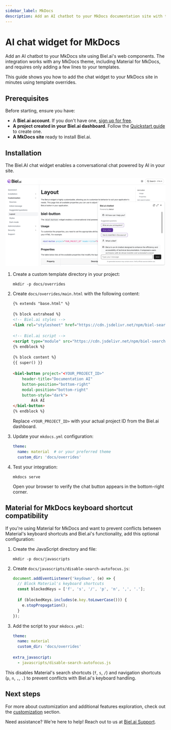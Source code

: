 ```yaml
---
sidebar_label: MkDocs
description: Add an AI chatbot to your MkDocs documentation site with this step-by-step guide.
---
```


# AI chat widget for MkDocs

Add an AI chatbot to your MkDocs site using Biel.ai's web components. The integration works with any MkDocs theme, including Material for MkDocs, and requires only adding a few lines to your templates.

This guide shows you how to add the chat widget to your MkDocs site in minutes using template overrides.

## Prerequisites

Before starting, ensure you have:
- A **Biel.ai account**. If you don't have one, [sign up for free](https://app.biel.ai/accounts/signup/).
- **A project created in your Biel.ai dashboard**. Follow the [Quickstart guide](../quickstart.md) to create one.
- **A MkDocs site** ready to install Biel.ai.  

## Installation

The Biel.AI chat widget enables a conversational chat powered by AI in your site.

![Chatbot widget for docs](./images/biel-widget-docs.png)

1. Create a custom template directory in your project:

    ```console
    mkdir -p docs/overrides
    ```

1. Create `docs/overrides/main.html` with the following content:

    ```html
    {% extends "base.html" %}

    {% block extrahead %}
    <!-- Biel.ai styles -->
    <link rel="stylesheet" href="https://cdn.jsdelivr.net/npm/biel-search/dist/biel-search/biel-search.css">

    <!-- Biel.ai script -->
    <script type="module" src="https://cdn.jsdelivr.net/npm/biel-search/dist/biel-search/biel-search.esm.js"></script>
    {% endblock %}

    {% block content %}
    {{ super() }}

    <biel-button project="<YOUR_PROJECT_ID>" 
        header-title="Documentation AI"
        button-position="bottom-right"
        modal-position="bottom-right"
        button-style="dark">
            Ask AI
    </biel-button>
    {% endblock %}
    ```

    Replace `<YOUR_PROJECT_ID>` with your actual project ID from the Biel.ai dashboard.

1. Update your `mkdocs.yml` configuration:

    ```yaml
    theme:
      name: material  # or your preferred theme
      custom_dir: 'docs/overrides'
    ```

1. Test your integration:

    ```console
    mkdocs serve
    ```

    Open your browser to verify the chat button appears in the bottom-right corner.

## Material for MkDocs keyboard shortcut compatibility

If you're using Material for MkDocs and want to prevent conflicts between Material's keyboard shortcuts and Biel.ai's functionality, add this optional configuration:

1. Create the JavaScript directory and file:

    ```console
    mkdir -p docs/javascripts
    ```

1. Create `docs/javascripts/disable-search-autofocus.js`:

    ```javascript
    document.addEventListener('keydown', (e) => {
      // Block Material's keyboard shortcuts
      const blockedKeys = ['f', 's', '/', 'p', 'n', ',', '.'];
      
      if (blockedKeys.includes(e.key.toLowerCase())) {
        e.stopPropagation();
      }
    });
    ```

1. Add the script to your `mkdocs.yml`:

    ```yaml
    theme:
      name: material
      custom_dir: 'docs/overrides'

    extra_javascript:
      - javascripts/disable-search-autofocus.js
    ```

This disables Material's search shortcuts (`f`, `s`, `/`) and navigation shortcuts (`p`, `n`, `,`, `.`) to prevent conflicts with Biel.ai's keyboard handling.

## Next steps

For more about customization and additional features exploration, check out the [customization](/customization) section.

Need assistance? We're here to help! Reach out to us at [Biel.ai Support](https://biel.ai/contact).